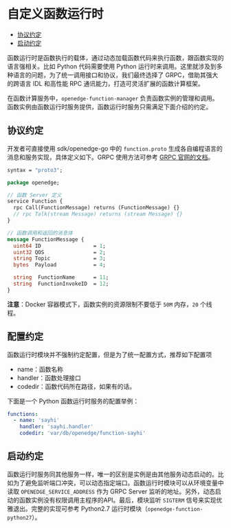 # 自定义函数运行时

- [协议约定](#协议约定)
- [启动约定](#启动约定)

函数运行时是函数执行的载体，通过动态加载函数代码来执行函数，跟函数实现的语言强相关。比如 Python 代码需要使用 Python 运行时来调用。这里就涉及到多种语言的问题，为了统一调用接口和协议，我们最终选择了 GRPC，借助其强大的跨语言 IDL 和高性能 RPC 通讯能力，打造可灵活扩展的函数计算框架。

在函数计算服务中，`openedge-function-manager` 负责函数实例的管理和调用。函数实例由函数运行时服务提供，函数运行时服务只需满足下面介绍的约定。

## 协议约定

开发者可直接使用 sdk/openedge-go 中的 `function.proto` 生成各自编程语言的消息和服务实现，具体定义如下。GRPC 使用方法可参考 [GRPC 官网的文档](https://grpc.io/docs/quickstart/go.html)。

```proto
syntax = "proto3";

package openedge;

// 函数 Server 定义
service Function {
  rpc Call(FunctionMessage) returns (FunctionMessage) {}
  // rpc Talk(stream Message) returns (stream Message) {}
}

// 函数调用和返回的消息体
message FunctionMessage {
  uint64 ID                 = 1;
  uint32 QOS                = 2;
  string Topic              = 3;
  bytes  Payload            = 4;

  string  FunctionName      = 11;
  string  FunctionInvokeID  = 12;
}
```

**注意**：Docker 容器模式下，函数实例的资源限制不要低于 `50M` 内存，`20` 个线程。

## 配置约定

函数运行时模块并不强制约定配置，但是为了统一配置方式，推荐如下配置项

- name：函数名称
- handler：函数处理接口
- codedir：函数代码所在路径，如果有的话。

下面是一个 Python 函数运行时服务的配置举例：

```yaml
functions:
  - name: 'sayhi'
    handler: 'sayhi.handler'
    codedir: 'var/db/openedge/function-sayhi'
```

## 启动约定

函数运行时服务同其他服务一样，唯一的区别是实例是由其他服务动态启动的。比如为了避免监听端口冲突，可以动态指定端口。函数运行时模块可以从环境变量中读取 `OPENEDGE_SERVICE_ADDRESS` 作为 GRPC Server 监听的地址。另外，动态启动的函数实例没有权限调用主程序的API。最后，模块监听 `SIGTERM` 信号来实现优雅退出。完整的实现可参考 Python2.7 运行时模块（`openedge-function-python27`）。
